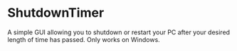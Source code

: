 # ShutdownTimer
A simple GUI allowing you to shutdown or restart your PC after your desired length of time has passed. Only works on Windows.
